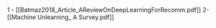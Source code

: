 
1 - [[Batmaz2018_Article_AReviewOnDeepLearningForRecomm.pdf]]
2- [[Machine Unlearning_ A Survey.pdf]]